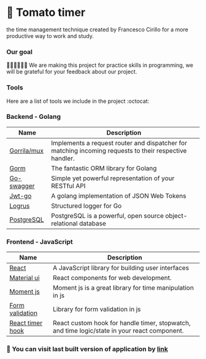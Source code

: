 # 🍅 Tomato timer

the time management technique created by Francesco Cirillo for a more productive way to work and study.

### Our goal
👨🏼‍💻🧑🏻‍💻  We are making this project for practice skills in programming, we will be grateful for your feedback about our project.

### Tools
Here are a list of tools we include in the project :octocat:

### Backend - Golang
Name | Description
------------ | -------------
[Gorrila/mux](https://github.com/gorilla/mux) | Implements a request router and dispatcher for matching incoming requests to their respective handler.
[Gorm](https://gorm.io/) | The fantastic ORM library for Golang
[Go-swagger](https://github.com/go-swagger/go-swagger) | Simple yet powerful representation of your RESTful API
[Jwt-go](https://github.com/dgrijalva/jwt-go) | A golang implementation of JSON Web Tokens
[Logrus](https://github.com/sirupsen/logrus) | Structured logger for Go
[PostgreSQL](https://github.com/devinivy/haute-couture) | PostgreSQL is a powerful, open source object-relational database

### Frontend - JavaScript
Name | Description
------------ | -------------
[React](https://reactjs.org) | A JavaScript library for building user interfaces
[Material ui](material-ui.com) | React components for web development.
[Moment js](https://momentjs.com) | Moment js is a great library for time manipulation in js
[Form validation](https://react-hook-form.com) | Library for form validation in js
[React timer hook](https://github.com/amrlabib/react-timer-hook) | React custom hook for  handle timer, stopwatch, and time logic/state in your react component.


### 👾  You can visit last built version of application by [link](http://tomato-timer.surge.sh/)
